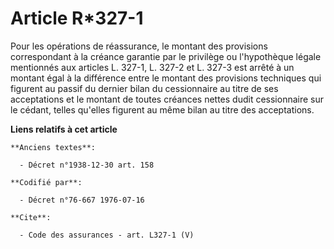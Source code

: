 # Article R*327-1

Pour les opérations de réassurance, le montant des provisions correspondant à la créance garantie par le privilège ou
l'hypothèque légale mentionnés aux articles L. 327-1, L. 327-2 et L. 327-3 est arrêté à un montant égal à la différence entre
le montant des provisions techniques qui figurent au passif du dernier bilan du cessionnaire au titre de ses acceptations et
le montant de toutes créances nettes dudit cessionnaire sur le cédant, telles qu'elles figurent au même bilan au titre des
acceptations.

**Liens relatifs à cet article**

	**Anciens textes**:

	  - Décret n°1938-12-30 art. 158

	**Codifié par**:

	  - Décret n°76-667 1976-07-16

	**Cite**:

	  - Code des assurances - art. L327-1 (V)
